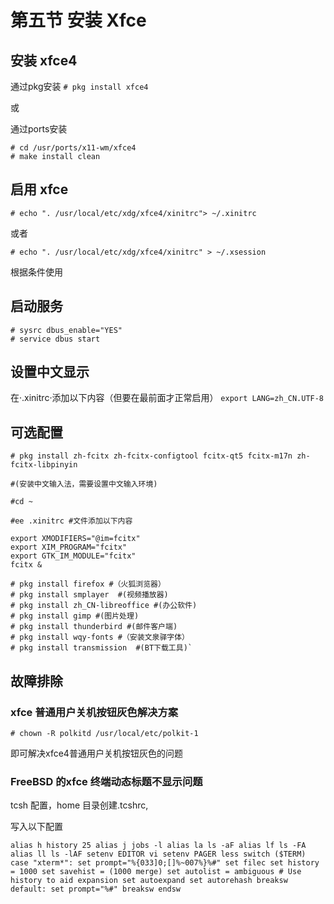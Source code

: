 # 第五节 安装 Xfce

## 安装 xfce4

通过pkg安装 `# pkg install xfce4`

或

通过ports安装

```
# cd /usr/ports/x11-wm/xfce4
# make install clean
```

## 启用 xfce

`# echo ". /usr/local/etc/xdg/xfce4/xinitrc"> ~/.xinitrc`

或者

`# echo ". /usr/local/etc/xdg/xfce4/xinitrc" > ~/.xsession` 

根据条件使用

## 启动服务

```
# sysrc dbus_enable="YES"
# service dbus start
```

## 设置中文显示

在·.xinitrc·添加以下内容（但要在最前面才正常启用） `export LANG=zh_CN.UTF-8`

## 可选配置

```
# pkg install zh-fcitx zh-fcitx-configtool fcitx-qt5 fcitx-m17n zh-fcitx-libpinyin

#(安装中文输入法，需要设置中文输入环境)
```
```
#cd ~

#ee .xinitrc #文件添加以下内容

export XMODIFIERS="@im=fcitx"
export XIM_PROGRAM="fcitx"
export GTK_IM_MODULE="fcitx"
fcitx &
```

```
# pkg install firefox #（火狐浏览器）
# pkg install smplayer  #(视频播放器)
# pkg install zh_CN-libreoffice #(办公软件)
# pkg install gimp #(图片处理)
# pkg install thunderbird #(邮件客户端)
# pkg install wqy-fonts #（安装文泉驿字体）
# pkg install transmission  #(BT下载工具)`
```

## 故障排除

### xfce 普通用户关机按钮灰色解决方案

`# chown -R polkitd /usr/local/etc/polkit-1`

即可解决xfce4普通用户关机按钮灰色的问题

### FreeBSD 的xfce 终端动态标题不显示问题

tcsh 配置，home 目录创建.tcshrc,

写入以下配置

```
alias h history 25 alias j jobs -l alias la ls -aF alias lf ls -FA alias ll ls -lAF setenv EDITOR vi setenv PAGER less switch ($TERM) case "xterm*": set prompt="%{033]0;[]%~007%}%#" set filec set history = 1000 set savehist = (1000 merge) set autolist = ambiguous # Use history to aid expansion set autoexpand set autorehash breaksw default: set prompt="%#" breaksw endsw
```
